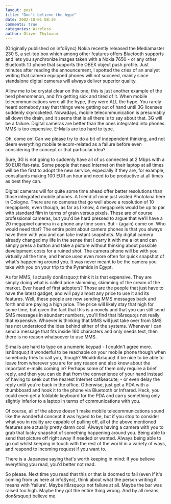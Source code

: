 ```yaml
---
layout: post
title: "Don't believe the hype"
date: 2002-10-01 08:39
comments: true
categories: Wireless
author: Oliver Thylmann
---
```



(Originally published on infoSync) Nokia recently released the Mediamaster 230 S, a set-top box which among other features offers Bluetooth supports and lets you synchronize images taken with a Nokia 7650 - or any other Bluetooth 1.1 phone that supports the OBEX object push profile. Just minutes after reading the announcement, I spotted the cries of an analyst writing that camera equipped phones will not succeed, mainly since standalone digital cameras will always deliver superior quality.





Allow me to be crystal clear on this one; this is just another example of the herd phenomenon, and I'm getting sick and tired of it. When mobile telecommunications were all the hype, they were ALL the hype. You rarely heard somebody say that things were getting out of hand until 3G licenses suddenly skyrocketed. Nowadays, mobile telecommunication is presumably all down the drain, and it seems that is all there is to say about that. 3G will be a failure. Digital cameras are better than the ones integrated into phones. MMS is too expensive. E-Mails are too hard to type.

Oh, come on! Can we please try to do a bit of independent thinking, and not deem everything mobile telecom-related as a failure before even considering the concept or that particular idea?

Sure, 3G is not going to suddenly have all of us connected at 2 Mbps with a 50 EUR flat-rate. Some people that need Internet on their laptop at all times will be the first to adopt the new service, especially if they are, for example, consultants making 100 EUR an hour and need to be productive at all times as best they can.

Digital cameras will for quite some time ahead offer better resolutions than those integrated mobile phones. A friend of mine just visited Photokina here in Cologne. There are no cameras that go well above a resolution of 10 megapixels, even though, as far as I know, 4 megapixels would be up to par with standard film in terms of grain versus pixels. These are of course professional cameras, but you'd be hard pressed to argue that we'll have a 20 megapixel camera in a phone any time soon. But - (again) come on. Who would need that? The entire point about camera phones is that you always have them with you and can take instant snapshots. My digital camera already changed my life in the sense that I carry it with me a lot and can simply press a button and take a picture without thinking about possible development costs for a ruined shot. The camera phone will be with you virtually all the time, and hence used even more often for quick snapshot of what's happening around you. It was never meant to be the camera you take with you on your trip to the Pyramids in Egypt.

As for MMS, I actually don&amp;rsquo;t think it is that expensive. They are simply doing what is called price skimming, skimming of the cream of the market. Ever heard of first adopters? Those are the people that just have to have the latest gadget, and will pay almost any price to use it and its features. Well, these people are now sending MMS messages back and forth and are paying a high price. The price will likely stay that high for some time, but given the fact that this is a novely and that you can still send SMS messages in abundant numbers, you'll find that it&amp;rsquo;s not really that expensive. Whoever is thinking that MMS will just take over from SMS has not understood the idea behind either of the systems. Whenever I can send a message that fits inside 160 characters and only needs text, then there is no reason whatsoever to use MMS.

E-mails are hard to type on a numeric keypad - I couldn't agree more. Isn&amp;rsquo;t it wonderful to be reachable on your mobile phone though when somebody tries to call you, though? Wouldn&amp;rsquo;t it be nice to be able to leave from wherever you are for any reason and also know about the important e-mails coming in? Perhaps some of them only require a brief reply, and then you can do that from the convenience of your hand instead of having to seek out the nearest Internet caf&amp;eacute; - or even delay the reply until you're back in the office. Otherwise, just get a PDA with a thumbboard and hook it to the phone via Bluetooth or Infrared. Heck, you could even get a foldable keyboard for the PDA and carry something only slightly inferior to a laptop in terms of communications with you.

Of course, all of the above doesn't make mobile telecommunications sound like the wonderful concept it was hyped to be, but if you stop to consider what you in reality are capable of pulling off, all of the above mentioned features are actually pretty damn cool. Always having a camera with you to grab that lucky snapshot of something happening around you. Being able to send that picture off right away if needed or wanted. Always being able to go out whilst keeping in touch with the rest of the world in a variety of ways, and respond to incoming request if you want to.

There is a Japanese saying that's worth keeping in mind: If you believe everything you read, you'd better not read.

So please. Next time you read that this or that is doomed to fail (even if it's coming from us here at infoSync), think about what the person writing it means with 'failure'. Maybe it&amp;rsquo;s not failure at all. Maybe the bar was raised too high. Maybe they got the entire thing wrong. And by all means, don&amp;rsquo;t believe me.


